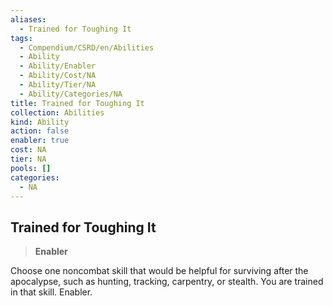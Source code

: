 ```yaml
---
aliases:
  - Trained for Toughing It
tags:
  - Compendium/CSRD/en/Abilities
  - Ability
  - Ability/Enabler
  - Ability/Cost/NA
  - Ability/Tier/NA
  - Ability/Categories/NA
title: Trained for Toughing It
collection: Abilities
kind: Ability
action: false
enabler: true
cost: NA
tier: NA
pools: []
categories:
  - NA
---
```

## Trained for Toughing It  
>**Enabler**
  
Choose one noncombat skill that would be helpful for surviving after the apocalypse, such as hunting, tracking, carpentry, or stealth. You are trained in that skill. Enabler.